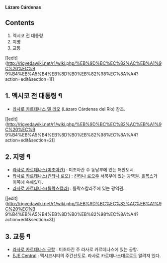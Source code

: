 **Lázaro Cárdenas**

## Contents

    

1. 멕시코 전 대통령 
2. 지명 
3. 교통 

[[edit](http://rigvedawiki.net/r1/wiki.php/%EB%9D%BC%EC%82%AC%EB%A1%9C%20%EC%B
9%B4%EB%A5%B4%EB%8D%B0%EB%82%98%EC%8A%A4?action=edit&section=1)]

## 1. 멕시코 전 대통령 ¶

  * [라사로 카르데나스 델 리오](%EB%9D%BC%EC%82%AC%EB%A1%9C%20%EC%B9%B4%EB%A5%B4%EB%8D%B0%EB%82%98%EC%8A%A4%20%EB%8D%B8%20%EB%A6%AC%EC%98%A4.md) (Lázaro Cárdenas del Río) 참조.  

[[edit](http://rigvedawiki.net/r1/wiki.php/%EB%9D%BC%EC%82%AC%EB%A1%9C%20%EC%B
9%B4%EB%A5%B4%EB%8D%B0%EB%82%98%EC%8A%A4?action=edit&section=2)]

## 2. 지명 ¶

  * [라사로 카르데나스(미초아칸)](%EB%9D%BC%EC%82%AC%EB%A1%9C%20%EC%B9%B4%EB%A5%B4%EB%8D%B0%EB%82%98%EC%8A%A4%28%EB%AF%B8%EC%B4%88%EC%95%84%EC%B9%B8%29.md) : 미초아칸 주 동남부에 있는 해안도시.
  * [라사로 카르데나스(킨타나 로오)](%EB%9D%BC%EC%82%AC%EB%A1%9C%20%EC%B9%B4%EB%A5%B4%EB%8D%B0%EB%82%98%EC%8A%A4%28%ED%82%A8%ED%83%80%EB%82%98%20%EB%A1%9C%EC%98%A4%29.md) : [킨타나 로오주](%ED%82%A8%ED%83%80%EB%82%98%20%EB%A1%9C%EC%98%A4.md) 서북부에 있는 광역권. [홀복스](%ED%99%80%EB%B3%B5%EC%8A%A4.md)가 이쪽에 속해있다.
  * [라사로 카르데나스(틀락스칼라)](%EB%9D%BC%EC%82%AC%EB%A1%9C%20%EC%B9%B4%EB%A5%B4%EB%8D%B0%EB%82%98%EC%8A%A4%28%ED%8B%80%EB%9D%BD%EC%8A%A4%EC%B9%BC%EB%9D%BC%29.md) : 틀락스칼라주에 있는 광역권.  

[[edit](http://rigvedawiki.net/r1/wiki.php/%EB%9D%BC%EC%82%AC%EB%A1%9C%20%EC%B
9%B4%EB%A5%B4%EB%8D%B0%EB%82%98%EC%8A%A4?action=edit&section=3)]

## 3. 교통 ¶

  * [라사로 카르데나스 공항](%EB%9D%BC%EC%82%AC%EB%A1%9C%20%EC%B9%B4%EB%A5%B4%EB%8D%B0%EB%82%98%EC%8A%A4%20%EA%B3%B5%ED%95%AD.md) : 미초아칸 주 라사로 카르데나스에 있는 공항.
  * [EJE Central](EJE%20Central.md) : 멕시코시티의 주간선도로. 라사로 카르데나스대로로도 알려져 있다.

